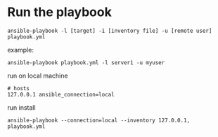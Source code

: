 # Run the playbook
```
ansible-playbook -l [target] -i [inventory file] -u [remote user] playbook.yml
```
example:
```
ansible-playbook playbook.yml -l server1 -u myuser
```

run on local machine
```
# hosts
127.0.0.1 ansible_connection=local
```
run install
```
ansible-playbook --connection=local --inventory 127.0.0.1, playbook.yml
```

